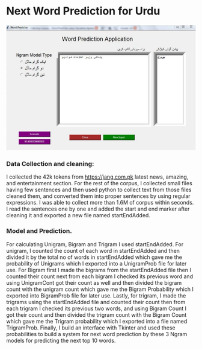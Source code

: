 # Next Word Prediction for Urdu
<img src="next_word.JPG" width="800"/>  

### Data Collection and cleaning:

I collected the 42k tokens from https://jang.com.pk latest news, amazing, and entertainment section. For the rest of the corpus, I collected small files having few sentences and then used python to collect text from those files cleaned them, and converted them into proper sentences by using regular
expressions. I was able to collect more than 1.6M of corpus within seconds. I read the sentences one by one and added the start and end marker after cleaning it and exported a new file named startEndAdded.

### Model and Prediction.

For calculating Unigram, Bigram and Trigram I used startEndAdded. For unigram, I counted the count of each word in startEndAdded and then divided it by the total
no of words in startEndAdded which gave me the probability of Unigrams which I exported into a UnigramProb file for later use. For Bigram first I made the bigrams from the startEndAdded file then I counted their count next from each bigram I checked its previous word and using UnigramCont got their count as well and then divided the bigram count with the unigram count which gave me the Bigram Probability which I exported into BigramProb file for later use.
Lastly, for trigram, I made the trigrams using the startEndAdded file and counted their count then from each trigram I checked its previous two words, and using Bigram Count I got their count and then divided the trigram count with the Bigram Count which gave me the Trigram probability which I exported into a file named TrigramProb.
Finally, I build an interface with Tkinter and used these probabilities to build a system for next word prediction by these 3 Ngram models for predicting the next top 10 words.
